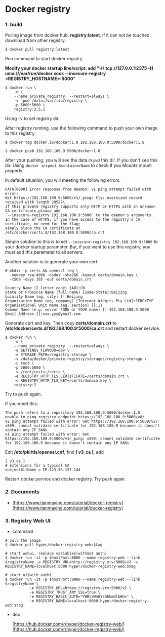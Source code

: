 # Docker registry

### 1. build

Pulling image from docker hub, **registry:latest**, if it can not be touched, download from other registry.

```shell
$ docker pull registry:latest
``` 

Run command to start docker registry

**Modify your docker startup line/script: add "-H tcp://127.0.0.1:2375 -H unix:///var/run/docker.sock --insecure-registry <REGISTRY_HOSTNAME>:5000"**

```shell
$ docker run \
    -d \
    --name private_registry  --restart=always \
    -v `pwd`/data:/var/lib/registry \
    -p 5000:5000 \
    registry:2.5.1
```

Using -v to set registry dir.

After registry running, use the following command to push your own image to this registry.

```shell
$ docker tag docker.io/docker:1.8 192.168.100.9:5000/docker:1.8

$ docker push 192.168.100.9:5000/docker:1.8
```

After your pushing, you will see the data in `pwd` this dir.
If you don't see this dir. Using `docker inspect $containerName` to check if you Mounts mount properly.

In default situation, you will meeting the following errors.

```shell
FATA[0000] Error response from daemon: v1 ping attempt failed with error:
Get https://192.168.100.9:5000/v1/_ping: tls: oversized record received with length 20527\. 
If this private registry supports only HTTP or HTTPS with an unknown CA certificate,please add 
`--insecure-registry 192.168.100.9:5000` to the daemon's arguments.
In the case of HTTPS, if you have access to the registry's CA certificate, no need for the flag;
simply place the CA certificate at /etc/docker/certs.d/192.168.100.9:5000/ca.crt
```

Simple solution to this is to set `--insecure-registry 192.168.100.9:5000` to your docker startup parameter. But, if you want to use this registry, you must add this parameter to all servers.

Another solution is to generate your own cert.

```shell
# mkdir -p certs && openssl req \
  -newkey rsa:4096 -nodes -sha256 -keyout certs/domain.key \
  -x509 -days 365 -out certs/domain.crt

Country Name (2 letter code) [AU]:CN
State or Province Name (full name) [Some-State]:Beijing
Locality Name (eg, city) []:Beijing
Organization Name (eg, company) [Internet Widgits Pty Ltd]:SERCXTYF
Organizational Unit Name (eg, section) []:IT
Common Name (e.g. server FQDN or YOUR name) []:192.168.100.9:5000
Email Address []:xxx.yyy@ymail.com
```

Generate cert and key. Then copy **certs/domain.crt** to **/etc/docker/certs.d/192.168.100.9:5000/ca.crt** and restart docker service.

```shell
$ docker run \
    -d \
    --name private_registry  --restart=always \
    -e SETTINGS_FLAVOUR=dev \
    -e STORAGE_PATH=/registry-storage \
    -v /data/docker/private-registry/storage:/registry-storage \
    -u root \
    -p 5000:5000 \
    -v /root/certs:/certs \
    -e REGISTRY_HTTP_TLS_CERTIFICATE=/certs/domain.crt \
    -e REGISTRY_HTTP_TLS_KEY=/certs/domain.key \
    registry:2
```

Try to push again.

If you meet this:

```shell
The push refers to a repository 192.168.100.9:5000/docker:1.8
unable to ping registry endpoint https://192.168.100.9:5000/v0/
v2 ping attempt failed with error: Get https://192.168.100.9:5000/v2/: x509: cannot validate certificate for 192.168.100.9 because it doesn't contain any IP SANs
v1 ping attempt failed with error: Get https://192.168.100.9:5000/v1/_ping: x509: cannot validate certificate for 192.168.100.9 because it doesn't contain any IP SANs
```

Edit **/etc/pki/tls/openssl.cnf**, find **[ v3_ca ]**, add 

```shell
[ v3_ca ]
# Extensions for a typical CA
subjectAltName = IP:123.56.157.144
```

Restart docker.service and docker registry. Try push again.


### 2. Documents

* [https://www.tianmaying.com/tutorial/docker-registry](https://www.tianmaying.com/tutorial/docker-registry)


### 3. Registry Web UI

* command 

```shell
# pull the image
$ docker pull hyper/docker-registry-web:$tag
	
# start webui, replace variables(without auth)
$ docker run -it -p $hostPost:8080 --name registry-web --link $registryName -e REGISTRY_URL=http://registry-srv:5000/v2 -e REGISTRY_NAME=localhost:5000 hyper/docker-registry-web:$tag
	
# start ui(with auth)
$ docker run -it -p $hostPort:8080 --name registry-web --link $registryName \
           -e REGISTRY_URL=https://registry-srv:5000/v2 \
           -e REGISTRY_TRUST_ANY_SSL=true \
           -e REGISTRY_BASIC_AUTH="YWRtaW46Y2hhbmdlbWU=" \
           -e REGISTRY_NAME=localhost:5000 hyper/docker-registry-web:$tag
```

* doc

	[https://hub.docker.com/r/hyper/docker-registry-web/](https://hub.docker.com/r/hyper/docker-registry-web/)



